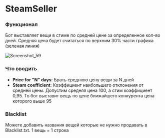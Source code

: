 # SteamSeller
### Функционал
Бот выставляет вещи в стиме по средней цене за определенное кол-во дней. Средняя цена будет считаться по верхним 30% части графика (зеленая линия)

![Screenshot_59](https://user-images.githubusercontent.com/94215621/181909173-00f11258-7af2-4248-927d-c458fd89c3a1.png)

### Что вводить

* **Price for "N" days**: Брать среднюю цену вещи за N дней
* **Steam coefficient**: Коэффициент наибольшего отклонения от средней цены. Допустим средняя цена 100, а стим коэффициент 0,95. То бот выставит вещь по цене ближайшего конкурента цена которого выше 95

### Blacklist

Можете добавить названия вещей которые не нужно продавать в Blacklist.txt. 1 вещь = 1 строка
